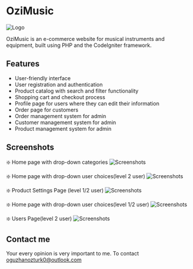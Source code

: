 
# OziMusic




   ![Logo](https://cdn.discordapp.com/attachments/793214764523585536/1094716988422631424/logo.jpeg)


    
OziMusic is an e-commerce website for musical instruments and equipment, built using PHP and the CodeIgniter framework.

## Features

- User-friendly interface
- User registration and authentication
- Product catalog with search and filter functionality
- Shopping cart and checkout process
- Profile page for users where they can edit their information
- Order page for customers 
- Order management system for admin
- Customer management system for admin
- Product management system for admin
  
## Screenshots

:sparkle: Home page with drop-down categories
![Screenshots](https://cdn.discordapp.com/attachments/793214764523585536/1094720949397487666/image.png)

:sparkle: Home page with drop-down user choices(level 2 user)
![Screenshots](https://cdn.discordapp.com/attachments/793214764523585536/1094721025910001836/image.png)

:sparkle: Product Settings Page (level 1/2 user)
![Screenshots](https://cdn.discordapp.com/attachments/793214764523585536/1094721146722721842/image.png)


:sparkle: Home page with drop-down user choices(level 1/2 user)
![Screenshots](https://cdn.discordapp.com/attachments/793214764523585536/1094721587757973735/image.png)

  
:sparkle: Users Page(level 2 user)
![Screenshots](https://cdn.discordapp.com/attachments/793214764523585536/1094721742401982464/image.png)

## Contact me 

Your every opinion is very important to me. To contact oguzhanozturk0@outlook.com

  
